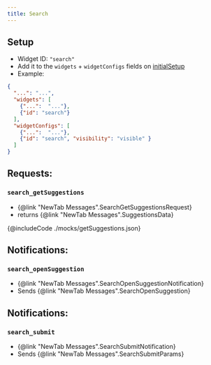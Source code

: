 ```yaml
---
title: Search
---
```


## Setup

- Widget ID: `"search"`
- Add it to the `widgets` + `widgetConfigs` fields on [initialSetup](../new-tab.md)
- Example:

```json
{
  "...": "...",
  "widgets": [
    {"...":  "..."},
    {"id": "search"}
  ],
  "widgetConfigs": [
    {"...":  "..."},
    {"id": "search", "visibility": "visible" }
  ]
}
```

## Requests:
### `search_getSuggestions` 
- {@link "NewTab Messages".SearchGetSuggestionsRequest}
- returns {@link "NewTab Messages".SuggestionsData}

{@includeCode ./mocks/getSuggestions.json}

## Notifications:
### `search_openSuggestion` 
- {@link "NewTab Messages".SearchOpenSuggestionNotification}
- Sends {@link "NewTab Messages".SearchOpenSuggestion}

## Notifications:
### `search_submit` 
- {@link "NewTab Messages".SearchSubmitNotification}
- Sends {@link "NewTab Messages".SearchSubmitParams}